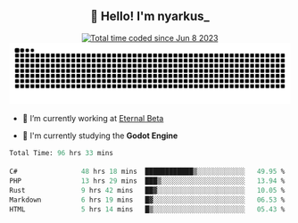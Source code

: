 <h2 align="center">👋 Hello! I'm nyarkus_</h2>
<p align="center">
  <a href="https://wakatime.com/@8f9aa332-6725-4e00-a5d9-b2317a4b74a6">
    <img src="https://wakatime.com/badge/user/8f9aa332-6725-4e00-a5d9-b2317a4b74a6.svg" alt="Total time coded since Jun 8 2023" />
  </a>
  <br>
  <img src = "https://github.com/nyarkus/nyarkus/blob/output/github-snake-dark.svg">
</p>

- 🔭 I’m currently working at [Eternal Beta](https://github.com/Kacianoki/Eternal-Beta)
<!--- 💬 Ask me about **nothing :<**-->
- 🌱 I'm currently studying the **Godot Engine**

<!--START_SECTION:waka-->

```fs
Total Time: 96 hrs 33 mins

C#                48 hrs 18 mins  ████████████▒░░░░░░░░░░░░   49.95 %
PHP               13 hrs 29 mins  ███▒░░░░░░░░░░░░░░░░░░░░░   13.94 %
Rust              9 hrs 42 mins   ██▓░░░░░░░░░░░░░░░░░░░░░░   10.05 %
Markdown          6 hrs 19 mins   █▓░░░░░░░░░░░░░░░░░░░░░░░   06.53 %
HTML              5 hrs 14 mins   █▒░░░░░░░░░░░░░░░░░░░░░░░   05.43 %
```

<!--END_SECTION:waka-->

